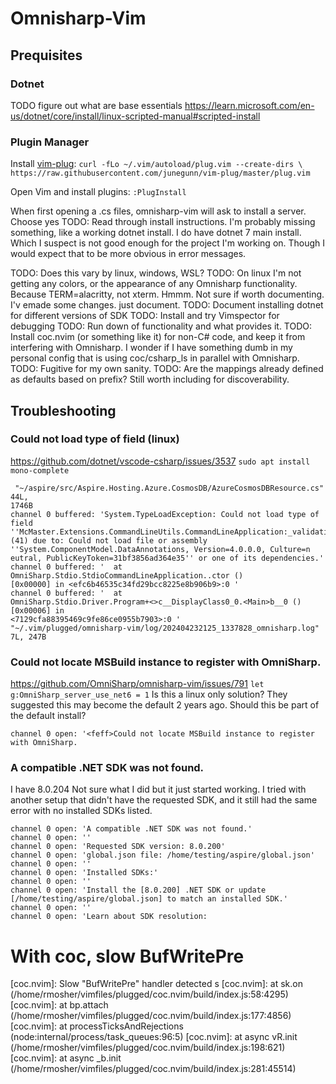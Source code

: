 # Omnisharp-Vim

## Prequisites

### Dotnet
TODO figure out what are base essentials
https://learn.microsoft.com/en-us/dotnet/core/install/linux-scripted-manual#scripted-install

### Plugin Manager
Install [vim-plug](https://github.com/junegunn/vim-plug?tab=readme-ov-file#installation):
`curl -fLo ~/.vim/autoload/plug.vim --create-dirs \
    https://raw.githubusercontent.com/junegunn/vim-plug/master/plug.vim`

Open Vim and install plugins:
`:PlugInstall`

When first opening a .cs files, omnisharp-vim will ask to install a server.
Choose yes
TODO: Read through install instructions. I'm probably missing something, like a
working dotnet install. I do have dotnet 7 main install. Which I suspect is not
good enough for the project I'm working on.
Though I would expect that to be more obvious in error messages.


TODO: Does this vary by linux, windows, WSL?
TODO: On linux I'm not getting any colors, or the appearance of any Omnisharp
functionality. Because TERM=alacritty, not xterm. Hmmm. Not sure if worth
documenting. I'v emade some changes. just document.
TODO: Document installing dotnet for different versions of SDK
TODO: Install and try Vimspector for debugging
TODO: Run down of functionality and what provides it.
TODO: Install coc.nvim (or something like it) for non-C# code, and keep it from
interfering with Omnisharp. I wonder if I have something dumb in my personal config
that is using coc/csharp_ls in parallel with Omnisharp.
TODO: Fugitive for my own sanity.
TODO: Are the mappings already defined as defaults based on prefix? Still worth including
for discoverability.

## Troubleshooting

### Could not load type of field (linux)
https://github.com/dotnet/vscode-csharp/issues/3537
`sudo apt install mono-complete`
```
 "~/aspire/src/Aspire.Hosting.Azure.CosmosDB/AzureCosmosDBResource.cs" 44L,
1746B
channel 0 buffered: 'System.TypeLoadException: Could not load type of field
''McMaster.Extensions.CommandLineUtils.CommandLineApplication:_validationErrorHandler''
(41) due to: Could not load file or assembly
''System.ComponentModel.DataAnnotations, Version=4.0.0.0, Culture=n
eutral, PublicKeyToken=31bf3856ad364e35'' or one of its dependencies.'
channel 0 buffered: '  at OmniSharp.Stdio.StdioCommandLineApplication..ctor ()
[0x00000] in <efc6b46535c34fd29bcc8225e8b906b9>:0 '
channel 0 buffered: '  at
OmniSharp.Stdio.Driver.Program+<>c__DisplayClass0_0.<Main>b__0 () [0x00006] in
<7129cfa88395469c9fe86ce0955b7903>:0 '
"~/.vim/plugged/omnisharp-vim/log/202404232125_1337828_omnisharp.log" 7L, 247B
```

### Could not locate MSBuild instance to register with OmniSharp.
https://github.com/OmniSharp/omnisharp-vim/issues/791
`let g:OmniSharp_server_use_net6 = 1`
Is this a linux only solution? They suggested this may become the default 2
years ago. Should this be part of the default install?

`channel 0 open: '<feff>Could not locate MSBuild instance to register with OmniSharp.`

### A compatible .NET SDK was not found.
I have 8.0.204
Not sure what I did but it just started working.
I tried with another setup that didn't have the requested SDK, and it still had
the same error with no installed SDKs listed.

```
channel 0 open: 'A compatible .NET SDK was not found.'
channel 0 open: ''
channel 0 open: 'Requested SDK version: 8.0.200'
channel 0 open: 'global.json file: /home/testing/aspire/global.json'
channel 0 open: ''
channel 0 open: 'Installed SDKs:'
channel 0 open: ''
channel 0 open: 'Install the [8.0.200] .NET SDK or update [/home/testing/aspire/global.json] to match an installed SDK.'
channel 0 open: ''
channel 0 open: 'Learn about SDK resolution:
```

# With coc, slow BufWritePre

[coc.nvim]: Slow "BufWritePre" handler detected s
[coc.nvim]:     at sk.on (/home/rmosher/vimfiles/plugged/coc.nvim/build/index.js:58:4295)
[coc.nvim]:     at bp.attach (/home/rmosher/vimfiles/plugged/coc.nvim/build/index.js:177:4856)
[coc.nvim]:     at processTicksAndRejections (node:internal/process/task_queues:96:5)
[coc.nvim]:     at async vR.init (/home/rmosher/vimfiles/plugged/coc.nvim/build/index.js:198:621)
[coc.nvim]:     at async _b.init (/home/rmosher/vimfiles/plugged/coc.nvim/build/index.js:281:45514)
